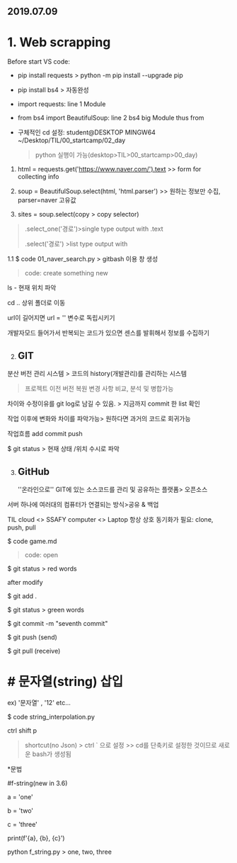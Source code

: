 ## 2019.07.09

# 1. Web scrapping  

Before start VS code:

- pip install requests > python -m pip install --upgrade pip

- pip install bs4 > 자동완성
- import requests: line 1 Module

- from bs4 import BeautifulSoup: line 2  bs4 big Module thus from

- 구체적인 cd 설정: student@DESKTOP MINGW64 ~/Desktop/TIL/00_startcamp/02_day

  > python 실행이 가능(desktop>TIL>00_startcamp>00_day)

  

1) html = requests.get('https://www.naver.com/').text >> form for collecting info

2) soup = BeautifulSoup.select(html, 'html.parser') >> 원하는 정보만 수집, parser=naver 고유값

3) sites = soup.select(copy > copy selector)

> .select_one('경로')>single type output with .text
>
> .select('경로') >list type output with 



1.1 $ code 01_naver_search.py > gitbash 이용 창 생성

> code: create something new



ls - 현재 위치 파악

cd .. 상위 폴더로 이동



url이 길어지면 url = '' 변수로 독립시키기



개발자모드 들어가서 반복되는 코드가 있으면 센스를 발휘해서 정보를 수집하기





2. ## GIT

분산 버전 관리 시스템 > 코드의 history(개발관리)를 관리하는 시스템

> 프로젝트 이전 버전 복원 변경 사항 비교, 분석 및 병합가능

차이와 수정이유를 git log로 남길 수 있음. > 지금까지 commit 한 list 확인

작업 이후에 변화와 차이를 파악가능> 원하다면 과거의 코드로 회귀가능

작업흐름 add commit push

$ git status > 현재 상태 /위치 수시로 파악





3. ## GitHub

   ''온라인으로'' GIT에 있는 소스코드를 관리 및 공유하는 플랫폼> 오픈소스

서버 하나에 여러대의 컴퓨터가 연결되는 방식>공유 & 백업



TIL cloud <> SSAFY computer <> Laptop 항상 상호 동기화가 필요: clone, push, pull



$ code game.md

> code: open

$ git status > red words

after modify

$ git add .

$ git status > green words

$ git commit -m "seventh commit"	

$ git push (send)

$ git pull (receive)



# # 문자열(string) 삽입

ex) '문자열' , '12' etc...

$ code string_interpolation.py

ctrl shift p 

> shortcut(no Json) > ctrl ` 으로 설정 >> cd를 단축키로 설정한 것이므로 새로운 bash가 생성됨



*문법

\#f-string(new in 3.6)

a = 'one'

b = 'two'

c = 'three' 



print(f'{a}, {b}, {c}')



python f_string.py > one, two, three